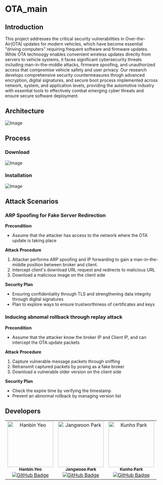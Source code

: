 # OTA_main

## Introduction

This project addresses the critical security vulnerabilities in Over-the-Air(OTA) updates for modern vehicles, which have become essential "driving computers" requiring frequent software and firmware updates. While OTA technoogy enables convenient wireless updates directly from servers to vehicle systems, it faces significant cybersecurity threats including man-in-the-middle attacks, firmware spoofing, and unauthorized access that compromise vehicle safety and user privacy. Our research develops comprehensive security countermeasures throgh advanced encryption, digital signatures, and secure boot process implemented across network, system, and application levels, providing the automotive industry with essential tools to effectively combat emerging cyber threats and ensure secure software deployment.

## Architecture
![Image](https://github.com/user-attachments/assets/135ad3f1-07e7-4158-a0ff-700e56d0cad1)

## Process
### Download
![Image](https://github.com/user-attachments/assets/361b5396-5575-4b78-84e2-3feb8dd18587)

### Installation
![Image](https://github.com/user-attachments/assets/25ed4ab2-787e-4e8e-bf9a-2fbcdbd206ae)

## Attack Scenarios
### ARP Spoofing for Fake Server Redirection

**Precondition**
- Assume that the attacker has access to the network where the OTA update is taking place

**Attack Procedure**
1. Attacker performs ARP spoofing and IP forwarding to gain a man-in-the-middle position between broker and client.
2. Intercept client's download URL request and redirects to malicious URL
3. Download a malicious image on the client side

**Security Plan**
- Ensuring confidentiality through TLS and strengthening data integrity through digital signatures
- Plan to explore ways to ensure trustworthiness of certificates and keys

### Inducing abnomal rollback through replay attack

**Precondition**
- Assume that the attacker know the broker IP and Client IP, and can intercept the OTA update packets

**Attack Procedure**
1. Capture vulnerable message packets through sniffing
2. Retransmit captured packets by posing as a fake broker
3. Download a vulnerable older version on the client side

**Security Plan**
- Check the expire time by verifying the timestamp
- Prevent an abnormal rollback by managing version list
## Developers

<table align="center">

  <tr>
    <td align="center">
      <a href="https://github.com/YEOHANBIN">
        <img src="https://github.com/YEOHANBIN.png" width="150px;" alt="Hanbin Yeo"/>
        <br />
        <sub><b>Hanbin Yeo</b></sub>
      </a>
      <br />
      <a href="https://github.com/YEOHANBIN"><img src="https://img.shields.io/badge/GitHub-YEOHANBIN-blue?logo=github" alt="GitHub Badge" /></a>
      <br />
    </td>
    <td align="center">
      <a href="https://github.com/jwoon0906">
        <img src="https://github.com/jwoon0906.png" width="150px;" alt="Jangwoon Park"/>
        <br />
        <sub><b>Jangwoon Park</b></sub>
      </a>
      <br />
      <a href="https://github.com/jwoon0906"><img src="https://img.shields.io/badge/GitHub-jwoon0906-blue?logo=github" alt="GitHub Badge" /></a>
      <br />
    </td>
    <td align="center">
      <a href="https://github.com/KunhoPark-Jason">
        <img src="https://github.com/KunhoPark-Jason.png" width="150px;" alt="Kunho Park"/>
        <br />
        <sub><b>Kunho Park</b></sub>
      </a>
      <br />
      <a href="https://github.com/KunhoPark-Jason"><img src="https://img.shields.io/badge/GitHub-KunhoPark-Jason-blue?logo=github" alt="GitHub Badge" /></a>
      <br />
    </td>
    
  </tr>
</table>
